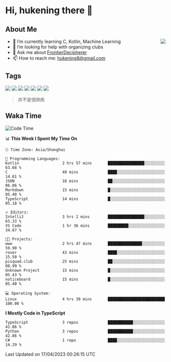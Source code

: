 # Hi, hukening there 👋

## About Me

<a href="#">
  <img align="right" src="https://github-readme-stats-git-masterrstaa-rickstaa.vercel.app/api?username=Tokyo469&count_private=true&show_icons=true&bg_color=15,f2f7fd,E0EAFC" />
</a>

- 🌱 I’m currently learning C, Kotlin, Machine Learning
- 🤔 I’m looking for help with organizing clubs
- 💬 Ask me about [FrontierDecipherer](https://github.com/FrontierDecipherer)
- 📫 How to reach me: hukening8@gmail.com

## Tags

![](https://img.shields.io/badge/-Python-3e74a2?style=flat-square&logo=Python&logoColor=fff)
![](https://img.shields.io/badge/-C++-00579c?style=flat-square&logo=cplusplus&logoColor=fff)
![](https://img.shields.io/badge/-Node.js-339933?style=flat-square&logo=Node.js&logoColor=fff)
![](https://img.shields.io/badge/-React-2d98ce?style=flat-square&logo=React&logoColor=fff)
![](https://img.shields.io/badge/-Linux-000000?style=flat-square&logo=Linux&logoColor=fff)
![](https://img.shields.io/badge/-MySQL-4479A1?style=flat-square&logo=MySQL&logoColor=fff)
![](https://img.shields.io/badge/-MongoDB-47A248?style=flat-square&logo=MongoDB&logoColor=fff)

> 并不是很熟练

## Waka Time

<!--START_SECTION:waka-->
![Code Time](http://img.shields.io/badge/Code%20Time-244%20hrs%2049%20mins-blue)

📊 **This Week I Spent My Time On** 

```text
🕑︎ Time Zone: Asia/Shanghai

💬 Programming Languages: 
Kotlin                   2 hrs 57 mins       ████████████████░░░░░░░░░   63.68 % 
C                        40 mins             ████░░░░░░░░░░░░░░░░░░░░░   14.61 % 
JSON                     16 mins             ██░░░░░░░░░░░░░░░░░░░░░░░   06.06 % 
Markdown                 15 mins             █░░░░░░░░░░░░░░░░░░░░░░░░   05.40 % 
TypeScript               14 mins             █░░░░░░░░░░░░░░░░░░░░░░░░   05.18 % 

🔥 Editors: 
IntelliJ                 3 hrs 2 mins        ████████████████░░░░░░░░░   65.33 % 
VS Code                  1 hr 36 mins        █████████░░░░░░░░░░░░░░░░   34.67 % 

🐱‍💻 Projects: 
www                      2 hrs 47 mins       ███████████████░░░░░░░░░░   59.90 % 
rover                    43 mins             ████░░░░░░░░░░░░░░░░░░░░░   15.50 % 
pisquad.club             25 mins             ██░░░░░░░░░░░░░░░░░░░░░░░   08.99 % 
Unknown Project          15 mins             █░░░░░░░░░░░░░░░░░░░░░░░░   05.43 % 
noticeboard              15 mins             █░░░░░░░░░░░░░░░░░░░░░░░░   05.40 % 

💻 Operating System: 
Linux                    4 hrs 39 mins       █████████████████████████   100.00 % 
```

**I Mostly Code in TypeScript** 

```text
TypeScript               3 repos             ███████████░░░░░░░░░░░░░░   42.86 % 
Python                   3 repos             ███████████░░░░░░░░░░░░░░   42.86 % 
C#                       1 repo              ████░░░░░░░░░░░░░░░░░░░░░   14.29 % 
```




 Last Updated on 17/04/2023 00:26:15 UTC
<!--END_SECTION:waka-->
